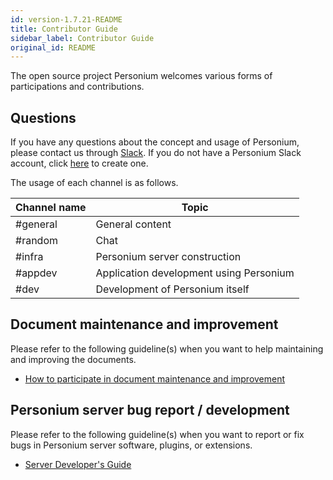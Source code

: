 ```yaml
---
id: version-1.7.21-README
title: Contributor Guide
sidebar_label: Contributor Guide
original_id: README
---
```


The open source project Personium welcomes various forms of participations and contributions.

## Questions

If you have any questions about the concept and usage of Personium, please contact us through [Slack](https://personium-io.slack.com/).
If you do not have a Personium Slack account, click [here](https://bit.ly/Join_Personium_Slack) to create one.

The usage of each channel is as follows.

| Channel name | Topic |
| ---------- | ---- |
| #general | General content |
| #random | Chat |
| #infra | Personium server construction |
| #appdev | Application development using Personium |
| #dev | Development of Personium itself |

## Document maintenance and improvement

Please refer to the following guideline(s) when you want to help maintaining and improving the documents.

* [How to participate in document maintenance and improvement](../document-writer/README.md)

## Personium server bug report / development

Please refer to the following guideline(s) when you want to report or fix bugs in Personium server software, plugins, or extensions.

* [Server Developer's Guide](../software-developer/README.md)

